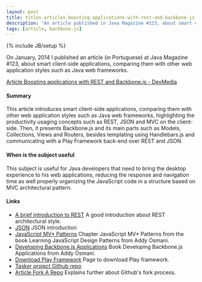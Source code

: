 ```yaml
---
layout: post
title: titles.articles.boosting-applications-with-rest-and-backbone-js
description: "An article published in Java Magazine #123, about smart client-side applications using REST and Backbone.js, comparing with other web application styles such as Java web frameworks."
tags: [article, backbone.js]
---
```

{% include JB/setup %}

On January, 2014 I published an article (in Portuguese) at Java Magazine #123, about smart client-side applications, comparing them with other web application styles such as Java web frameworks.

[Article Boosting applications with REST and Backbone.js - DevMedia](http://www.devmedia.com.br/turbinando-aplicacoes-com-rest-e-backbone-js/29692)

#### Summary
This article introduces smart client-side applications, comparing them with other web application styles such as Java web frameworks, highlighting the productivity usaging concepts such as REST, JSON and MVC on the client-side. Then, it presents Backbone.js and its main parts such as Models, Collections, Views and Routers, besides templating using Handlebars.js and communicating with a Play Framework back-end over REST and JSON.

#### When is the subject useful
This subject is useful for Java developers that need to bring the desktop experience to his web applications, reducing the response and navigation time as well properly organizing the JavaScript code in a structure based on MVC architectural pattern.

#### Links
 * [A brief introduction to REST](http://www.infoq.com/articles/rest-introduction) A good introduction about REST architectural style.
 * [JSON](http://www.json.org/json-pt.html) JSON introduction
 * [JavaScript MV* Patterns](http://addyosmani.com/resources/essentialjsdesignpatterns/book/#detailmvcmvp) Chapter JavaScript MV* Patterns from the book Learning JavaScript Design Patterns from Addy Osmani.
 * [Developing Backbone.js Applications](http://addyosmani.github.io/backbone-fundamentals/) Book Developing Backbone.js Applications from Addy Osmani.
 * [Download Play Framework](http://www.playframework.com/download) Page to download Play framework.
 * [Tasker project Github repo](http://github.com/tiagorg/tasker)
 * [Article Fork A Repo](http://help.github.com/articles/fork-a-repo) Explains further about Github's fork process.
